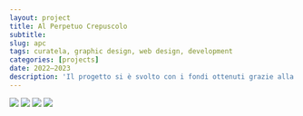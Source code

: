 ```yaml
---
layout: project
title: Al Perpetuo Crepuscolo
subtitle: 
slug: apc
tags: curatela, graphic design, web design, development
categories: [projects]
date: 2022—2023
description: 'Il progetto si è svolto con i fondi ottenuti grazie alla Call del Senato degli Studenti Iuav. Ha coinvolto circa duecento studenti in una serie di cinque talk e un laboratorio in cui i partecipanti sono stati invitati a mettersi nei panni dei sostenitori di quattro frange politiche italiane: sinistra e destra autoritarie, sinistra e destra liberali. Gli ospiti invitati sono stati: Noemi Biasetton, Alessandro Lolli (Effequ), Mattia Salvia (NERO), Alessandro Orlowski, Ruben Pater (Valiz). È in preparazione una pubblicazione che raccoglie gli atti del convegno, in forma digitale (sito web) e cartacea (libro).'
---
```

![]({{site.baseurl}}/projects/1.jpg)
![]({{site.baseurl}}/projects/2.jpg)
![]({{site.baseurl}}/projects/3.jpg)
![]({{site.baseurl}}/projects/4.jpg)

